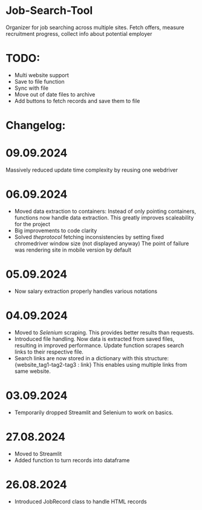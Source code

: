 # Job-Search-Tool
Organizer for job searching across multiple sites. Fetch offers, measure recruitment progress, collect info about potential employer


# TODO:
- Multi website support
- Save to file function
- Sync with file
- Move out of date files to archive
- Add buttons to fetch records and save them to file

# Changelog:
# 09.09.2024
Massively reduced update time complexity by reusing one webdriver
# 06.09.2024
- Moved data extraction to containers:
Instead of only pointing containers, functions now handle data extraction. This greatly improves scaleability for the project
- Big improvements to code clarity
- Solved *theprotocol* fetching inconsistencies by setting fixed chromedriver window size (not displayed anyway)
The point of failure was rendering site in mobile version by default
# 05.09.2024
- Now salary extraction properly handles various notations
# 04.09.2024
- Moved to *Selenium* scraping. This provides better results than requests.
- Introduced file handling. Now data is extracted from saved files, resulting in improved performance. Update function scrapes search links to their respective file.
- Search links are now stored in a dictionary with this structure: {website_tag1-tag2-tag3 : link} This enables using multiple links from same website.
# 03.09.2024
- Temporarily dropped Streamlit and Selenium to work on basics.
# 27.08.2024
- Moved to Streamlit
- Added function to turn records into dataframe
# 26.08.2024
- Introduced JobRecord class to handle HTML records
